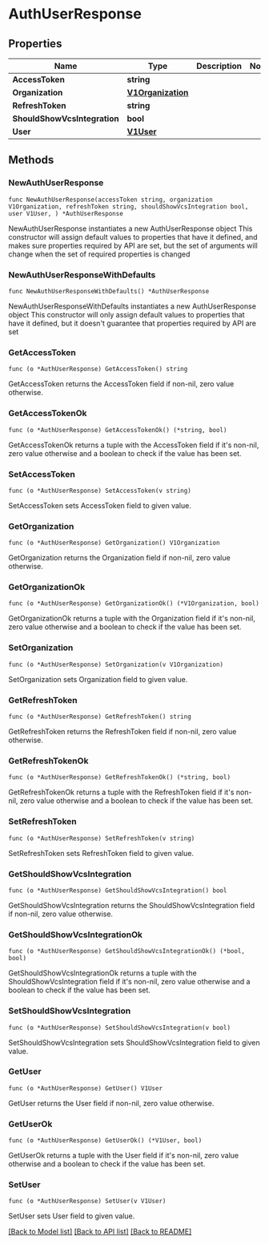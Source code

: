 # AuthUserResponse

## Properties

Name | Type | Description | Notes
------------ | ------------- | ------------- | -------------
**AccessToken** | **string** |  | 
**Organization** | [**V1Organization**](V1Organization.md) |  | 
**RefreshToken** | **string** |  | 
**ShouldShowVcsIntegration** | **bool** |  | 
**User** | [**V1User**](V1User.md) |  | 

## Methods

### NewAuthUserResponse

`func NewAuthUserResponse(accessToken string, organization V1Organization, refreshToken string, shouldShowVcsIntegration bool, user V1User, ) *AuthUserResponse`

NewAuthUserResponse instantiates a new AuthUserResponse object
This constructor will assign default values to properties that have it defined,
and makes sure properties required by API are set, but the set of arguments
will change when the set of required properties is changed

### NewAuthUserResponseWithDefaults

`func NewAuthUserResponseWithDefaults() *AuthUserResponse`

NewAuthUserResponseWithDefaults instantiates a new AuthUserResponse object
This constructor will only assign default values to properties that have it defined,
but it doesn't guarantee that properties required by API are set

### GetAccessToken

`func (o *AuthUserResponse) GetAccessToken() string`

GetAccessToken returns the AccessToken field if non-nil, zero value otherwise.

### GetAccessTokenOk

`func (o *AuthUserResponse) GetAccessTokenOk() (*string, bool)`

GetAccessTokenOk returns a tuple with the AccessToken field if it's non-nil, zero value otherwise
and a boolean to check if the value has been set.

### SetAccessToken

`func (o *AuthUserResponse) SetAccessToken(v string)`

SetAccessToken sets AccessToken field to given value.


### GetOrganization

`func (o *AuthUserResponse) GetOrganization() V1Organization`

GetOrganization returns the Organization field if non-nil, zero value otherwise.

### GetOrganizationOk

`func (o *AuthUserResponse) GetOrganizationOk() (*V1Organization, bool)`

GetOrganizationOk returns a tuple with the Organization field if it's non-nil, zero value otherwise
and a boolean to check if the value has been set.

### SetOrganization

`func (o *AuthUserResponse) SetOrganization(v V1Organization)`

SetOrganization sets Organization field to given value.


### GetRefreshToken

`func (o *AuthUserResponse) GetRefreshToken() string`

GetRefreshToken returns the RefreshToken field if non-nil, zero value otherwise.

### GetRefreshTokenOk

`func (o *AuthUserResponse) GetRefreshTokenOk() (*string, bool)`

GetRefreshTokenOk returns a tuple with the RefreshToken field if it's non-nil, zero value otherwise
and a boolean to check if the value has been set.

### SetRefreshToken

`func (o *AuthUserResponse) SetRefreshToken(v string)`

SetRefreshToken sets RefreshToken field to given value.


### GetShouldShowVcsIntegration

`func (o *AuthUserResponse) GetShouldShowVcsIntegration() bool`

GetShouldShowVcsIntegration returns the ShouldShowVcsIntegration field if non-nil, zero value otherwise.

### GetShouldShowVcsIntegrationOk

`func (o *AuthUserResponse) GetShouldShowVcsIntegrationOk() (*bool, bool)`

GetShouldShowVcsIntegrationOk returns a tuple with the ShouldShowVcsIntegration field if it's non-nil, zero value otherwise
and a boolean to check if the value has been set.

### SetShouldShowVcsIntegration

`func (o *AuthUserResponse) SetShouldShowVcsIntegration(v bool)`

SetShouldShowVcsIntegration sets ShouldShowVcsIntegration field to given value.


### GetUser

`func (o *AuthUserResponse) GetUser() V1User`

GetUser returns the User field if non-nil, zero value otherwise.

### GetUserOk

`func (o *AuthUserResponse) GetUserOk() (*V1User, bool)`

GetUserOk returns a tuple with the User field if it's non-nil, zero value otherwise
and a boolean to check if the value has been set.

### SetUser

`func (o *AuthUserResponse) SetUser(v V1User)`

SetUser sets User field to given value.



[[Back to Model list]](../README.md#documentation-for-models) [[Back to API list]](../README.md#documentation-for-api-endpoints) [[Back to README]](../README.md)



